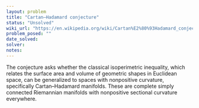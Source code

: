 ```yaml
---
layout: problem
title: "Cartan–Hadamard conjecture"
status: "Unsolved"
wiki_url: "https://en.wikipedia.org/wiki/Cartan%E2%80%93Hadamard_conjecture"
problem_posed: ""
date_solved:
solver:
notes:
---
```

The conjecture asks whether the classical isoperimetric inequality, which relates the surface area and volume of geometric shapes in Euclidean space, can be generalized to spaces with nonpositive curvature, specifically Cartan–Hadamard manifolds. These are complete simply connected Riemannian manifolds with nonpositive sectional curvature everywhere.